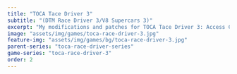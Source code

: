 ```yaml
---
title: "TOCA Tace Driver 3"
subtitle: "(DTM Race Driver 3/V8 Supercars 3)"
excerpt: "My modifications and patches for TOCA Tace Driver 3: Access Code Fix."
image: "assets/img/games/toca-race-driver-3.jpg"
feature-img: "assets/img/games/bg/toca-race-driver-3.jpg"
parent-series: "toca-race-driver-series"
game-series: "toca-race-driver-3"
order: 2
---
```

